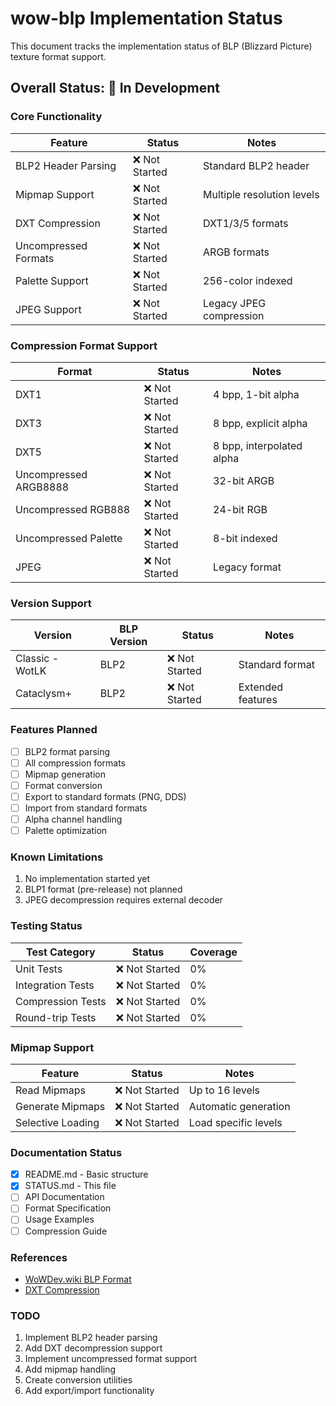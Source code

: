 # wow-blp Implementation Status

This document tracks the implementation status of BLP (Blizzard Picture) texture format support.

## Overall Status: 🚧 In Development

### Core Functionality

| Feature | Status | Notes |
|---------|--------|-------|
| BLP2 Header Parsing | ❌ Not Started | Standard BLP2 header |
| Mipmap Support | ❌ Not Started | Multiple resolution levels |
| DXT Compression | ❌ Not Started | DXT1/3/5 formats |
| Uncompressed Formats | ❌ Not Started | ARGB formats |
| Palette Support | ❌ Not Started | 256-color indexed |
| JPEG Support | ❌ Not Started | Legacy JPEG compression |

### Compression Format Support

| Format | Status | Notes |
|--------|--------|-------|
| DXT1 | ❌ Not Started | 4 bpp, 1-bit alpha |
| DXT3 | ❌ Not Started | 8 bpp, explicit alpha |
| DXT5 | ❌ Not Started | 8 bpp, interpolated alpha |
| Uncompressed ARGB8888 | ❌ Not Started | 32-bit ARGB |
| Uncompressed RGB888 | ❌ Not Started | 24-bit RGB |
| Uncompressed Palette | ❌ Not Started | 8-bit indexed |
| JPEG | ❌ Not Started | Legacy format |

### Version Support

| Version | BLP Version | Status | Notes |
|---------|-------------|--------|-------|
| Classic - WotLK | BLP2 | ❌ Not Started | Standard format |
| Cataclysm+ | BLP2 | ❌ Not Started | Extended features |

### Features Planned

- [ ] BLP2 format parsing
- [ ] All compression formats
- [ ] Mipmap generation
- [ ] Format conversion
- [ ] Export to standard formats (PNG, DDS)
- [ ] Import from standard formats
- [ ] Alpha channel handling
- [ ] Palette optimization

### Known Limitations

1. No implementation started yet
2. BLP1 format (pre-release) not planned
3. JPEG decompression requires external decoder

### Testing Status

| Test Category | Status | Coverage |
|---------------|--------|----------|
| Unit Tests | ❌ Not Started | 0% |
| Integration Tests | ❌ Not Started | 0% |
| Compression Tests | ❌ Not Started | 0% |
| Round-trip Tests | ❌ Not Started | 0% |

### Mipmap Support

| Feature | Status | Notes |
|---------|--------|-------|
| Read Mipmaps | ❌ Not Started | Up to 16 levels |
| Generate Mipmaps | ❌ Not Started | Automatic generation |
| Selective Loading | ❌ Not Started | Load specific levels |

### Documentation Status

- [x] README.md - Basic structure
- [x] STATUS.md - This file
- [ ] API Documentation
- [ ] Format Specification
- [ ] Usage Examples
- [ ] Compression Guide

### References

- [WoWDev.wiki BLP Format](https://wowdev.wiki/BLP)
- [DXT Compression](https://docs.microsoft.com/en-us/windows/win32/direct3d11/texture-block-compression)

### TODO

1. Implement BLP2 header parsing
2. Add DXT decompression support
3. Implement uncompressed format support
4. Add mipmap handling
5. Create conversion utilities
6. Add export/import functionality
